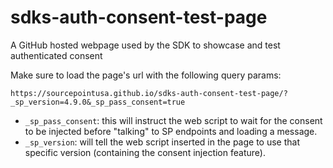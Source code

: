 # sdks-auth-consent-test-page
A GitHub hosted webpage used by the SDK to showcase and test authenticated consent

Make sure to load the page's url with the following query params:
```
https://sourcepointusa.github.io/sdks-auth-consent-test-page/?_sp_version=4.9.0&_sp_pass_consent=true
```

* `_sp_pass_consent`: this will instruct the web script to wait for the consent to be injected before "talking" to SP endpoints and loading a message.
* `_sp_version`: will tell the web script inserted in the page to use that specific version (containing the consent injection feature).